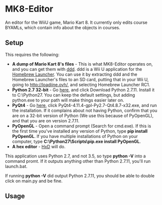 # MK8-Editor
An editor for the WiiU game, Mario Kart 8. It currently only edits course BYAMLs, which contain info about the objects in courses.

## Setup
This requires the following:
 - **A dump of Mario Kart 8's files** - This is what MK8-Editor operates on, and you can get them with [ddd](https://gbatemp.net/threads/ddd-wiiu-title-dumper.418492/). ddd is a Wii U application for the [Homebrew Launcher](https://gbatemp.net/threads/homebrew-launcher-for-wiiu.416905/). You can use it by extracting ddd and the Homebrew Launcher's files to an SD card, putting that in your Wii U, going to http://loadiine.ovh/, and selecting Homebrew Launcher RC1.
 - **Python 2.7 32-bit** - Go [here](https://www.python.org/downloads/), and click Download Python 2.7.11. Install it to C:\Python27. You can keep the default settings, but adding python.exe to your path will make things easier later on.
 - **PyQt4** - Go [here](https://sourceforge.net/projects/pyqt/files/PyQt4/PyQt-4.11.4/), click PyQt4-4.11.4-gpl-Py2.7-Qt4.8.7-x32.exe, and run the installation. If it complains about not having Python, confirm that you are on a 32-bit version of Python (We use this because of PyOpenGL), and that you are on version 2.7.11.
 - **PyOpenGL** - Open a command prompt (Search for cmd.exe). If this is the first time you've installed any version of Python, type **pip install PyOpenGL**. If you have multiple installations of Python on your computer, type **C:\Python27\Scripts\pip.exe install PyOpenGL**.
 - **A hex editor** - [HxD](https://mh-nexus.de/en/downloads.php) will do.

This application uses Python 2.7, and not 3.5, so type **python -V** into a command promt.
If it outputs anything other than Python 2.7.11, you'll run launch.bat.

If running **python -V** did output Python 2.7.11, you should be able to double click on main.py and be fine.

## Usage

